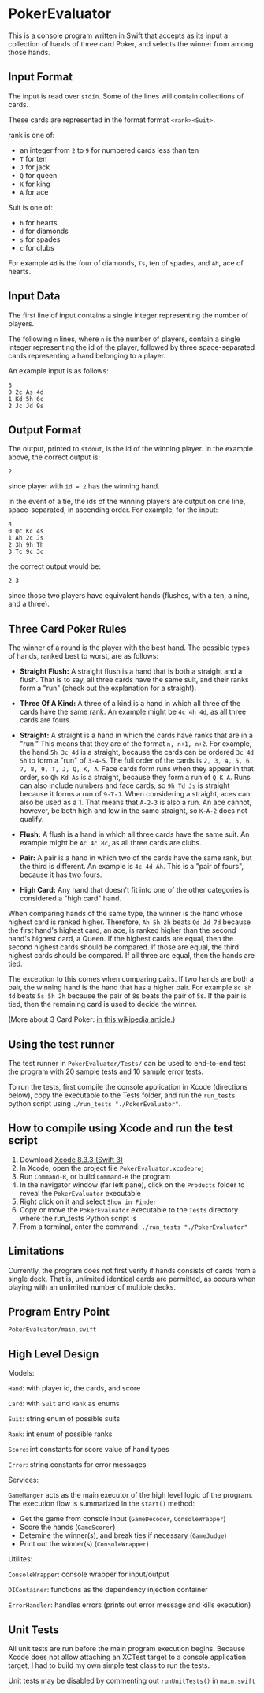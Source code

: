 PokerEvaluator
=====================

This is a console program written in Swift that accepts as its input a collection of hands of three card Poker, and selects the winner from among those hands.

Input Format
------------

The input is read over `stdin`. Some of the lines will contain collections of cards. 

These cards are represented in the format format `<rank><Suit>`. 

rank is one of:
* an integer from `2` to `9` for numbered cards less than ten
* `T` for ten
* `J` for jack
* `Q` for queen
* `K` for king
* `A` for ace

Suit is one of:
* `h` for hearts
* `d` for diamonds
* `s` for spades
* `c` for clubs

For example `4d` is the four of diamonds, `Ts`, ten of spades, and `Ah`, ace of hearts.

Input Data
----------
The first line of input contains a single integer representing the number of players.

The following `n` lines, where `n` is the number of players, contain a single integer representing the id of the player, followed by three space-separated cards representing a hand belonging to a player.

An example input is as follows:

```
3
0 2c As 4d
1 Kd 5h 6c
2 Jc Jd 9s
```

Output Format
-------------

The output, printed to `stdout`, is the id of the winning player. In the example above, the correct output is:

```
2
```

since player with `id = 2` has the winning hand.

In the event of a tie, the ids of the winning players are output on one line, space-separated, in ascending order. For example, for the input:
```
4
0 Qc Kc 4s
1 Ah 2c Js
2 3h 9h Th
3 Tc 9c 3c
```

the correct output would be:

```
2 3
```

since those two players have equivalent hands (flushes, with a ten, a nine, and a three).

Three Card Poker Rules
----------------------

The winner of a round is the player with the best hand. The possible types of hands, ranked best to worst, are as follows:

* **Straight Flush:** A straight flush is a hand that is both a straight and a flush. That is to say, all three cards have the same suit, and their ranks form a "run" (check out the explanation for a straight).

* **Three Of A Kind:** A three of a kind is a hand in which all three of the cards have the same rank. An example might be `4c 4h 4d`, as all three cards are fours.

* **Straight:** A straight is a hand in which the cards have ranks that are in a "run." This means that they are of the format `n, n+1, n+2`. For example, the hand `5h 3c 4d` is a straight, because the cards can be ordered `3c 4d 5h` to form a "run" of `3-4-5`. The full order of the cards is `2, 3, 4, 5, 6, 7, 8, 9, T, J, Q, K, A`. Face cards form runs when they appear in that order, so `Qh Kd As` is a straight, because they form a run of `Q-K-A`. Runs can also include numbers and face cards, so `9h Td Js` is straight because it forms a run of `9-T-J`. When considering a straight, aces can also be used as a 1. That means that `A-2-3` is also a run. An ace cannot, however, be both high and low in the same straight, so `K-A-2` does not qualify.

* **Flush:** A flush is a hand in which all three cards have the same suit. An example might be `Ac 4c 8c`, as all three cards are clubs.

* **Pair:** A pair is a hand in which two of the cards have the same rank, but the third is different. An example is `4c 4d Ah`. This is a "pair of fours", because it has two fours.

* **High Card:** Any hand that doesn't fit into one of the other categories is considered a "high card" hand.

When comparing hands of the same type, the winner is the hand whose highest card is ranked higher. Therefore, `Ah 5h 2h` beats `Qd Jd 7d` because the first hand's highest card, an ace, is ranked higher than the second hand's highest card, a Queen. If the highest cards are equal, then the second highest cards should be compared. If those are equal, the third highest cards should be compared. If all three are equal, then the hands are tied.

The exception to this comes when comparing pairs. If two hands are both a pair, the winning hand is the hand that has a higher pair. For example `8c 8h 4d` beats `5s 5h 2h` because the pair of `8`s beats the pair of `5`s. If the pair is tied, then the remaining card is used to decide the winner.

(More about 3 Card Poker: [in this wikipedia article.](https://en.wikipedia.org/wiki/Three_card_poker))

Using the test runner
----------------------

The test runner in `PokerEvaluator/Tests/` can be used to end-to-end test the program with 20 sample tests and 10 sample error tests.

To run the tests, first compile the console application in Xcode (directions below), copy the executable to the Tests folder, and run the `run_tests` python script using `./run_tests "./PokerEvaluator"`.

How to compile using Xcode and run the test script
--------------------------------------------------

1. Download [Xcode 8.3.3 (Swift 3)](https://developer.apple.com/xcode/)
2. In Xcode, open the project file `PokerEvaluator.xcodeproj`
3. Run `Command-R`, or build `Command-B` the program
4. In the navigator window (far left pane), click on the `Products` folder to reveal the `PokerEvaluator` executable
5. Right click on it and select `Show in Finder`
6. Copy or move the `PokerEvaluator` executable to the `Tests` directory where the run_tests Python script is
7. From a terminal, enter the command: `./run_tests "./PokerEvaluator"`

Limitations
-----------

Currently, the program does not first verify if hands consists of cards from a single deck.  That is, unlimited identical cards are permitted, as occurs when playing with an unlimited number of multiple decks.

Program Entry Point
-------------------

`PokerEvaluator/main.swift`

High Level Design
-----------------

Models:

`Hand`: with player id, the cards, and score

`Card`: with `Suit` and `Rank` as enums

`Suit`: string enum of possible suits

`Rank`: int enum of possible ranks

`Score`: int constants for score value of hand types

`Error`: string constants for error messages

Services:

`GameManger` acts as the main executor of the high level logic of the program.  The execution flow is summarized in the `start()` method:  

* Get the game from console input (`GameDecoder`, `ConsoleWrapper`)
* Score the hands (`GameScorer`)
* Detemine the winner(s), and break ties if necessary (`GameJudge`)
* Print out the winner(s) (`ConsoleWrapper`)

Utilites:

`ConsoleWrapper`: console wrapper for input/output

`DIContainer`: functions as the dependency injection container

`ErrorHandler`: handles errors (prints out error message and kills execution)


Unit Tests
----------

All unit tests are run before the main program execution begins.  Because Xcode does not allow attaching an XCTest target to a console application target, I had to build my own simple test class to run the tests.

Unit tests may be disabled by commenting out `runUnitTests()` in `main.swift`


